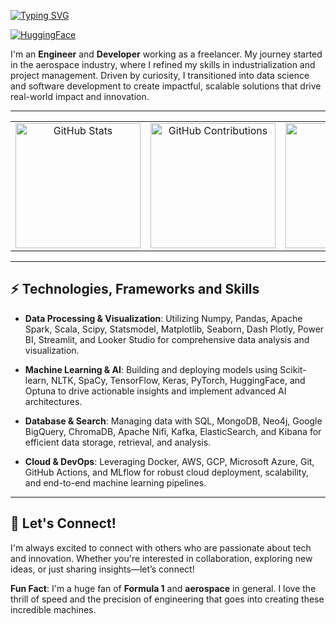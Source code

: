[![Typing SVG](https://readme-typing-svg.demolab.com?font=Fira+Code&pause=1000&color=66FF00&width=435&lines=Hello!+%F0%9F%91%BE+I'm+%40mriusero)](https://git.io/typing-svg)

[![HuggingFace](https://img.shields.io/badge/SEE%20ON%20Hugging%20Face-FFD00?style=for-the-badge&logo=huggingface&logoColor=black)](https://huggingface.co/mriusero)

I'm an **Engineer** and **Developer** working as a freelancer. My journey started in the aerospace industry, where I refined my skills in industrialization and project management. Driven by curiosity, I transitioned into data science and software development to create impactful, scalable solutions that drive real-world impact and innovation.

---

<table style="border: none;">
  <tr style="border: none;">
    <td align="center" style="border: none;">
      <a href="https://github.com/mriusero">
        <img height=200 src="https://github-readme-stats.vercel.app/api?username=mriusero&show_icons=true&theme=chartreuse-dark" alt="GitHub Stats" />
      </a>
    </td>
    <td align="center" style="border: none;">
      <a href="https://github.com/mriusero">
        <img height=200 src="https://github-profile-summary-cards.vercel.app/api/cards/profile-details?username=mriusero&theme=chartreuse_dark" alt="GitHub Contributions" />
      </a>
    </td>
    <td align="center" style="border: none;">
      <a href="https://github.com/mriusero">
        <img height=200 src="https://github-readme-stats.vercel.app/api/top-langs/?username=mriusero&layout=compact&theme=chartreuse-dark&hide=Jupyter%20Notebook,html,css" alt="Top Langs" />
      </a>
    </td>
  </tr>
</table>

---

## ⚡️ Technologies, Frameworks and Skills

- **Data Processing & Visualization**: Utilizing Numpy, Pandas, Apache Spark, Scala, Scipy, Statsmodel, Matplotlib, Seaborn, Dash Plotly, Power BI, Streamlit, and Looker Studio for comprehensive data analysis and visualization.


- **Machine Learning & AI**: Building and deploying models using Scikit-learn, NLTK, SpaCy, TensorFlow, Keras, PyTorch, HuggingFace, and Optuna to drive actionable insights and implement advanced AI architectures.  


- **Database & Search**: Managing data with SQL, MongoDB, Neo4j, Google BigQuery, ChromaDB, Apache Nifi, Kafka, ElasticSearch, and Kibana for efficient data storage, retrieval, and analysis.  


- **Cloud & DevOps**: Leveraging Docker, AWS, GCP, Microsoft Azure, Git, GitHub Actions, and MLflow for robust cloud deployment, scalability, and end-to-end machine learning pipelines.  

---

## 👾️ Let's Connect!
I'm always excited to connect with others who are passionate about tech and innovation. Whether you're interested in collaboration, exploring new ideas, or just sharing insights—let’s connect!

**Fun Fact**: I'm a huge fan of **Formula 1** and **aerospace** in general. I love the thrill of speed and the precision of engineering that goes into creating these incredible machines.

